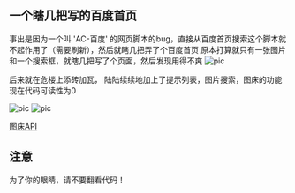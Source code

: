 ## 一个瞎几把写的百度首页

事出是因为一个叫 'AC-百度' 的网页脚本的bug，直接从百度首页搜索这个脚本就不起作用了（需要刷新），然后就瞎几把弄了个百度首页
原本打算就只有一张图片和一个搜索框，就瞎几把写了个页面，然后发现用得不爽
![pic](http://ww2.sinaimg.cn/large/005zWjpngy1foxr1kyo1qj318s0njwgz)

后来就在危楼上添砖加瓦，
陆陆续续地加上了提示列表，图片搜索，图床的功能
现在代码可读性为0

![pic](http://ww2.sinaimg.cn/large/005zWjpngy1foxrkppvosj30oh0kfjtf)
![pic](http://ww2.sinaimg.cn/large/005zWjpngy1foxrltw1m3j30on0l8mzp)

[图床API](https://github.com/itorr/UP)

## 注意

为了你的眼睛，请不要翻看代码！